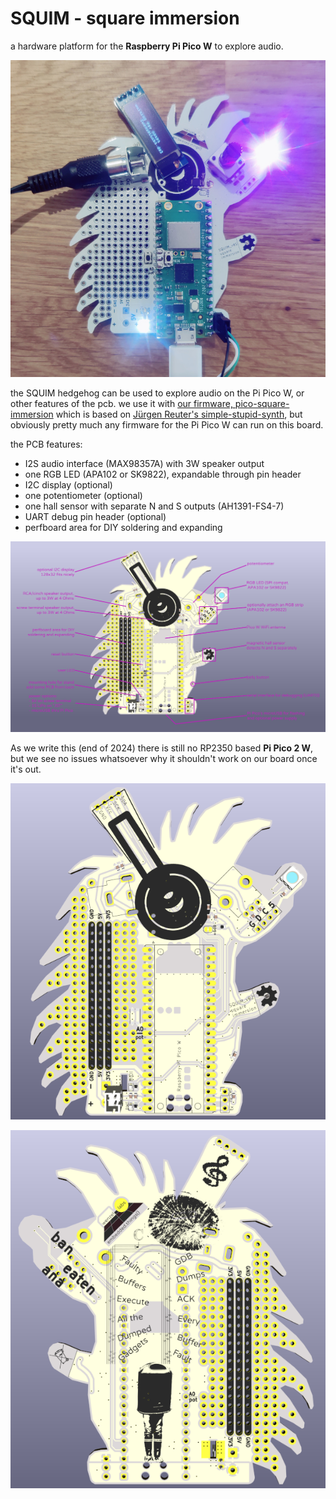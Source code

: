 # SQUIM - square immersion

a hardware platform for the **Raspberry Pi Pico W** to explore audio.

![photo of the PCB](pic/photo0.jpg "hedgehog front with some options")

the SQUIM hedgehog can be used to explore audio on the Pi Pico W, or other features of the pcb. we use it with [our firmware, pico-square-immersion](https://github.com/wenzellabs/pico-square-immersion) which is based on [J&uuml;rgen Reuter's simple-stupid-synth](https://github.com/soundpaint/pico-simple-stupid-synth), but obviously pretty much any firmware for the Pi Pico W can run on this board.

the PCB features:
- I2S audio interface (MAX98357A) with 3W speaker output
- one RGB LED (APA102 or SK9822), expandable through pin header
- I2C display (optional)
- one potentiometer (optional)
- one hall sensor with separate N and S outputs (AH1391-FS4-7)
- UART debug pin header (optional)
- perfboard area for DIY soldering and expanding

![detailed features of the PCB](pic/hedgehog_features.png "hedgehog features")


As we write this (end of 2024) there is still no RP2350 based **Pi Pico 2 W**, but we see no issues whatsoever why it shouldn't work on our board once it's out.

![front render of the PCB](pic/hedgehog_front_kicad.png "hedgehog front")

![back render of the PCB](pic/hedgehog_back_kicad.png "hedgehog back")
